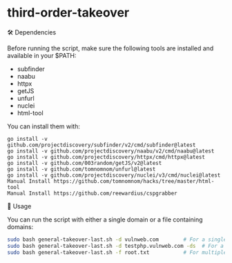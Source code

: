 # third-order-takeover
🛠 Dependencies

Before running the script, make sure the following tools are installed and available in your $PATH:
- subfinder
- naabu
- httpx
- getJS
- unfurl
- nuclei
- html-tool

You can install them with:
```
go install -v github.com/projectdiscovery/subfinder/v2/cmd/subfinder@latest
go install -v github.com/projectdiscovery/naabu/v2/cmd/naabu@latest
go install -v github.com/projectdiscovery/httpx/cmd/httpx@latest
go install -v github.com/003random/getJS/v2@latest
go install -v github.com/tomnomnom/unfurl@latest
go install -v github.com/projectdiscovery/nuclei/v3/cmd/nuclei@latest
Manual Install https://github.com/tomnomnom/hacks/tree/master/html-tool
Manual Install https://github.com/reewardius/cspgrabber
```
🚀 Usage

You can run the script with either a single domain or a file containing domains:
```bash
sudo bash general-takeover-last.sh -d vulnweb.com        # For a single root domain
sudo bash general-takeover-last.sh -d testphp.vulnweb.com -ds  # For a single subdomain
sudo bash general-takeover-last.sh -f root.txt           # For multiple root domains
```
